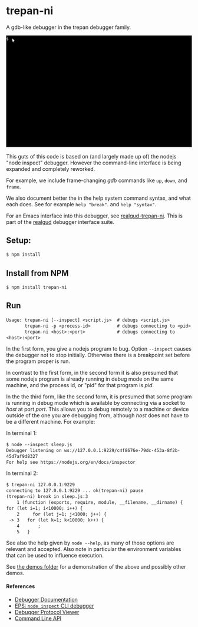 # trepan-ni


A gdb-like debugger in the trepan debugger family.

![trepan-ni example](demo/help-session.gif)

This guts of this code is based on (and largely made up of) the nodejs
"node inspect" debugger. However the command-line interface is being
expanded and completely reworked.

For example, we include frame-changing _gdb_ commands like `up`,
`down`, and `frame`.

We also document better the in the help system command syntax, and
what each does. See for example `help "break"`. and `help "syntax"`.

For an Emacs interface into this debugger, see
[realgud-trepan-ni](https://github.com/realgud/realgud-trepan-ni).
This is part of the [realgud](https://github.com/realgud/realgud)
debugger interface suite.

## Setup:
```bash
$ npm install
```

## Install from NPM
```bash
$ npm install trepan-ni
```

## Run

```
Usage: trepan-ni [--inspect] <script.js>  # debugs <script.js>
       trepan-ni -p <process-id>          # debugs connecting to <pid>
       trepan-ni <host>:<port>            # debugs connecting to <host>:<port>
```

In the first form, you give a nodejs program to bug.  Option
`--inspect` causes the debugger not to stop initially. Otherwise there
is a breakpoint set before the program proper is run.

In contrast to the first form, in the second form it is also presumed
that some nodejs program is already running in debug mode on the same
machine, and the process id, or "pid" for that program is _pid_.

In the the third form, like the second form, it is presumed that some
program is running in debug mode which is available by connecting via
a socket to _host_ at port _port_. This allows you to debug remotely
to a machine or device outside of the one you are debugging from,
although _host_ does not have to be a different machine. For example:

In terminal 1:
```console
$ node --inspect sleep.js
Debugger listening on ws://127.0.0.1:9229/c4f8676e-79dc-453a-8f2b-45d7af9d8327
For help see https://nodejs.org/en/docs/inspector
```

In terminal 2:
```console
$ trepan-ni 127.0.0.1:9229
connecting to 127.0.0.1:9229 ... ok(trepan-ni) pause
(trepan-ni) break in sleep.js:3
    1 (function (exports, require, module, __filename, __dirname) { for (let i=1; i<10000; i++) {
    2     for (let j=1; j<1000; j++) {
 -> 3 	for (let k=1; k<10000; k++) {
    4 	    ;
    5 	}
```

See also the help given by `node --help`, as many of those options are
relevant and accepted.  Also note in particular the environment
variables that can be used to influence execution.

See [the demos folder](https://github.com/rocky/trepan-ni/tree/master/demo) for a demonstration of the above and possibly other demos.


#### References

* [Debugger Documentation](https://nodejs.org/api/debugger.html)
* [EPS: `node inspect` CLI debugger](https://github.com/nodejs/node-eps/pull/42)
* [Debugger Protocol Viewer](https://chromedevtools.github.io/debugger-protocol-viewer/)
* [Command Line API](https://developers.google.com/web/tools/chrome-devtools/debug/command-line/command-line-reference?hl=en)
